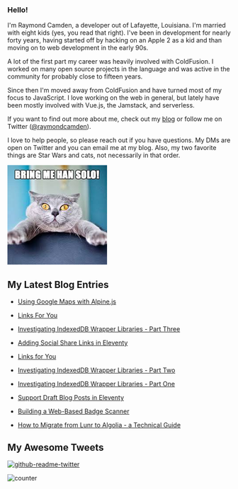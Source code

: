 ### Hello!

I'm Raymond Camden, a developer out of Lafayette, Louisiana. I'm married with eight kids (yes, you read that right). I've been in development for nearly forty years, having started off by hacking on an Apple 2 as a kid and than moving on to web development in the early 90s.

A lot of the first part my career was heavily involved with ColdFusion. I worked on many open source projects in the language and was active in the community for probably close to fifteen years. 

Since then I'm moved away from ColdFusion and have turned most of my focus to JavaScript. I love working on the web in general, but lately have been mostly involved with Vue.js, the Jamstack, and serverless. 

If you want to find out more about me, check out my [blog](https://www.raymondcamden.com) or follow me on Twitter ([@raymondcamden](https://twitter.com/raymondcamden)). 

I love to help people, so please reach out if you have questions. My DMs are open on Twitter and you can email me at my blog. Also, my two favorite things are Star Wars and cats, not necessarily in that order.

![Star Wars cat](https://raw.githubusercontent.com/cfjedimaster/cfjedimaster/master/cat.jpg)

<!-- RSS -->
## My Latest Blog Entries

* [Using Google Maps with Alpine.js](https://www.raymondcamden.com/2022/09/09/using-google-maps-with-alpinejs)

* [Links For You](https://www.raymondcamden.com/2022/09/04/links-for-you)

* [Investigating IndexedDB Wrapper Libraries - Part Three](https://www.raymondcamden.com/2022/08/29/investigating-indexeddb-wrapper-libraries-part-three)

* [Adding Social Share Links in Eleventy](https://www.raymondcamden.com/2022/08/22/adding-social-share-links-in-eleventy)

* [Links for You](https://www.raymondcamden.com/2022/08/21/links-for-you)

* [Investigating IndexedDB Wrapper Libraries - Part Two](https://www.raymondcamden.com/2022/08/18/investigating-indexeddb-wrapper-libraries-part-two)

* [Investigating IndexedDB Wrapper Libraries - Part One](https://www.raymondcamden.com/2022/08/17/investigating-indexeddb-wrapper-libraries-part-one)

* [Support Draft Blog Posts in Eleventy](https://www.raymondcamden.com/2022/08/14/support-draft-blog-posts-in-eleventy)

* [Building a Web-Based Badge Scanner](https://www.raymondcamden.com/2022/08/11/building-a-web-based-badge-scanner)

* [How to Migrate from Lunr to Algolia - a Technical Guide](https://www.raymondcamden.com/2022/08/09/how-to-migrate-from-lunr-to-algolia-a-technical-guide)

<!-- ENDRSS -->

## My Awesome Tweets 

[![github-readme-twitter](https://github-readme-twitter.gazf.vercel.app/api?id=raymondcamden&layout=wide)](https://github.com/gazf/github-readme-twitter)

![counter](https://enzy20r2pibx5pb.m.pipedream.net)

